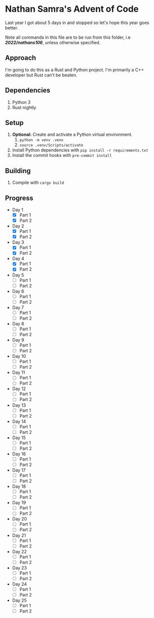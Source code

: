 # Nathan Samra's Advent of Code

Last year I got about 5 days in and stopped so let's hope this year goes better.

Note all commands in this file are to be run from this folder, i.e ***2022/nathans106***, unless otherwise specified.

## Approach

I'm going to do this as a Rust and Python project. I'm primarily a C++ developer but Rust can't be beaten.

## Dependencies

1. Python 3
2. Rust nightly

## Setup

1. **Optional:** Create and activate a Python virtual environment.
   1. `python -m venv .venv`
   2. `source .venv/Scripts/activate`
2. Install Python dependencies with `pip install -r requirements.txt`
3. Install the commit hooks with `pre-commit install`

## Building

1. Compile with `cargo build`

## Progress

- Day 1
  - [x] Part 1
  - [x] Part 2
- Day 2
  - [x] Part 1
  - [x] Part 2
- Day 3
  - [x] Part 1
  - [x] Part 2
- Day 4
  - [x] Part 1
  - [x] Part 2
- Day 5
  - [ ] Part 1
  - [ ] Part 2
- Day 6
  - [ ] Part 1
  - [ ] Part 2
- Day 7
  - [ ] Part 1
  - [ ] Part 2
- Day 8
  - [ ] Part 1
  - [ ] Part 2
- Day 9
  - [ ] Part 1
  - [ ] Part 2
- Day 10
  - [ ] Part 1
  - [ ] Part 2
- Day 11
  - [ ] Part 1
  - [ ] Part 2
- Day 12
  - [ ] Part 1
  - [ ] Part 2
- Day 13
  - [ ] Part 1
  - [ ] Part 2
- Day 14
  - [ ] Part 1
  - [ ] Part 2
- Day 15
  - [ ] Part 1
  - [ ] Part 2
- Day 16
  - [ ] Part 1
  - [ ] Part 2
- Day 17
  - [ ] Part 1
  - [ ] Part 2
- Day 18
  - [ ] Part 1
  - [ ] Part 2
- Day 19
  - [ ] Part 1
  - [ ] Part 2
- Day 20
  - [ ] Part 1
  - [ ] Part 2
- Day 21
  - [ ] Part 1
  - [ ] Part 2
- Day 22
  - [ ] Part 1
  - [ ] Part 2
- Day 23
  - [ ] Part 1
  - [ ] Part 2
- Day 24
  - [ ] Part 1
  - [ ] Part 2
- Day 25
  - [ ] Part 1
  - [ ] Part 2
